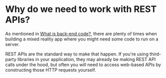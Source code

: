 # Why do we need to work with REST APIs?

As mentioned in [What is back-end code?](), there are plenty of times when building a mixed reality app where you might need some code to run on a server.

REST APIs are the standard way to make that happen. If you're using third-party libraries in your application, they may already be making REST API calls under the hood, but often you will need to access web-based APIs by constructing those HTTP requests yourself.
